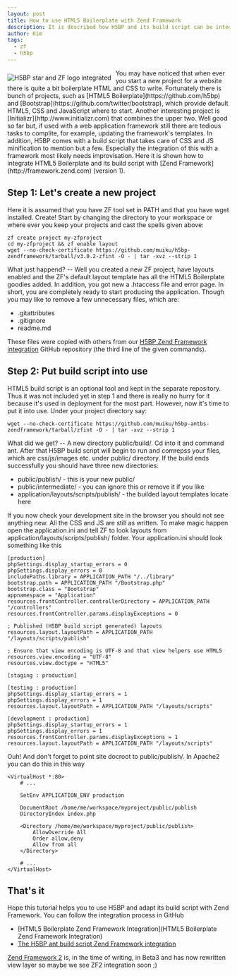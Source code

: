 ```yaml
---
layout: post
title: How to use HTML5 Boilerplate with Zend Framework
description: It is described how H5BP and its build script can be integrated with Zend Framework with the minimum efforts.
author: Kim
tags:
  - zf
  - h5bp
---
```


<img itemprop="image" src="{{ site.url }}/images/h5bp-zf-integration.png" alt="H5BP star and ZF logo integrated" style="float: left; margin: 10px 10px 0 0;" />
You may have noticed that when ever you start a new project for a website there is quite a bit boilerplate HTML and CSS to write. Fortunately there is bunch of projects, such as [HTML5 Boilerplate](https://github.com/h5bp) and [Bootstrap](https://github.com/twitter/bootstrap), which provide default HTML5, CSS and JavaScript where to start. Another interesting project is [Initializr](http://www.initializr.com) that combines the upper two. Well good so far but, if used with a web application framework still there are tedious tasks to complite, for example, updating the framework's templates. In addition, H5BP comes with a build script that takes care of CSS and JS minification to mention but a few. Especially the integration of this with a framework most likely needs improvisation. Here it is shown how to integrate HTML5 Boilerplate and its build script with [Zend Framework](http://framework.zend.com) (version 1).

## Step 1: Let's create a new project

Here it is assumed that you have ZF tool set in PATH and that you have wget installed. Create! Start by changing the directory to your workspace or where ever you keep your projects and cast the spells given above:

    zf create project my-zfproject
    cd my-zfproject && zf enable layout
    wget --no-check-certificate https://github.com/muiku/h5bp-zendframework/tarball/v3.0.2-zfint -O - | tar -xvz --strip 1

What just happend? -- Well you created a new ZF project, have layouts enabled and the ZF's default layout template has all the HTML5 Boilerplate goodies added. In addition, you got new a .htaccess file and error page. In short, you are completely ready to start producing the application. Though you may like to remove a few unnecessary files, which are:

- .gitattributes
- .gitignore
- readme.md

These files were copied with others from our [H5BP Zend Framework integration](https://github.com/muiku/h5bp-zendframework) GitHub repository (the third line of the given commands).

## Step 2: Put build script into use

HTML5 build script is an optional tool and kept in the separate repository. Thus it was not included yet in step 1 and there is really no hurry for it because it's used in deployment for the most part. However, now it's time to put it into use. Under your project directory say:

    wget --no-check-certificate https://github.com/muiku/h5bp-antbs-zendframework/tarball/zfint -O - | tar -xvz --strip 1

What did we get? -- A new directory public/build/. Cd into it and command ant. After that H5BP build script will begin to run and comrepss your files, which are css/js/images etc. under public/ directory. If the build ends successfully you should have three new directories:

- public/publish/ - this is your new public/
- public/intermediate/ - you can ignore this or remove it if you like
- application/layouts/scripts/publish/ - the builded layout templates locate here

If you now check your development site in the browser you should not see anything new. All the CSS and JS are still as written. To make magic happen open the application.ini and tell ZF to look layouts from application/layouts/scripts/publish/ folder. Your application.ini should look something like this

    [production]
    phpSettings.display_startup_errors = 0
    phpSettings.display_errors = 0
    includePaths.library = APPLICATION_PATH "/../library"
    bootstrap.path = APPLICATION_PATH "/Bootstrap.php"
    bootstrap.class = "Bootstrap"
    appnamespace = "Application"
    resources.frontController.controllerDirectory = APPLICATION_PATH "/controllers"
    resources.frontController.params.displayExceptions = 0

    ; Published (H5BP build script generated) layouts
    resources.layout.layoutPath = APPLICATION_PATH "/layouts/scripts/publish"

    ; Ensure that view encoding is UTF-8 and that view helpers use HTML5
    resources.view.encoding = "UTF-8"
    resources.view.doctype = "HTML5"

    [staging : production]

    [testing : production]
    phpSettings.display_startup_errors = 1
    phpSettings.display_errors = 1
    resources.layout.layoutPath = APPLICATION_PATH "/layouts/scripts"

    [development : production]
    phpSettings.display_startup_errors = 1
    phpSettings.display_errors = 1
    resources.frontController.params.displayExceptions = 1
    resources.layout.layoutPath = APPLICATION_PATH "/layouts/scripts"

Ouh! And don't forget to point site docroot to public/publish/. In Apache2 you can do this in this way

    <VirtualHost *:80>
        # ...

        SetEnv APPLICATION_ENV production

        DocumentRoot /home/me/workspace/myproject/public/publish
        DirectoryIndex index.php

        <Directory /home/me/workspace/myproject/public/publish>
            AllowOverride All
            Order allow,deny
            Allow from all
        </Directory>

        # ...
    </VirtualHost>

## That's it

Hope this tutorial helps you to use H5BP and adapt its build script with Zend Framework. You can follow the integration process in GitHub

- [HTML5 Boilerplate Zend Framework Integration](HTML5 Boilerplate Zend Framework Integration)
- [The H5BP ant build script Zend Framework integration](https://github.com/muiku/h5bp-antbs-zendframework)

[Zend Framework 2](http://packages.zendframework.com/) is, in the time of writing, in Beta3 and has now rewritten view layer so maybe we see ZF2 integration soon ;)

